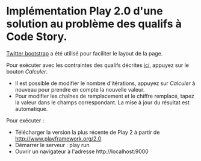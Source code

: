 # Implémentation Play 2.0 d'une solution au problème des qualifs à Code Story.

[Twitter bootstrap](http://twitter.github.com/bootstrap/) a été utilisé pour faciliter le layout de la page.

Pour exécuter avec les contraintes des qualifs décrites [ici](http://www.code-story.net/2011/11/16/foobarqix.html), appuyez sur le bouton *Calculer*.

* Il est possible de modifier le nombre d'itérations, appuyez sur *Calculer* à nouveau pour prendre en compte la nouvelle valeur.
* Pour modifier les chaînes de remplacement et le chiffre remplacé, tapez la valeur dans le champs correspondant. La mise à jour du résultat est automatique.

Pour exécuter :
* Télécharger la version la plus récente de Play 2 à partir de http://www.playframework.org/2.0
* Démarrer le serveur : play run
* Ouvrir un navigateur à l'adresse http://localhost:9000

